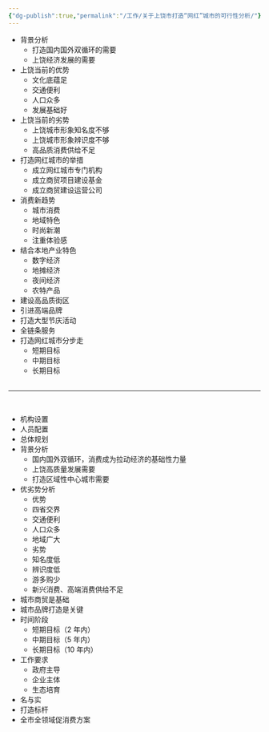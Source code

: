 ```yaml
---
{"dg-publish":true,"permalink":"/工作/关于上饶市打造“网红”城市的可行性分析/"}
---
```


 
- 背景分析
	- 打造国内国外双循环的需要
	- 上饶经济发展的需要
- 上饶当前的优势
	- 文化底蕴足
	- 交通便利
	- 人口众多
	- 发展基础好
- 上饶当前的劣势
	- 上饶城市形象知名度不够
	- 上饶城市形象辨识度不够
	- 高品质消费供给不足
- 打造网红城市的举措
	- 成立网红城市专门机构
	- 成立商贸项目建设基金
	- 成立商贸建设运营公司
- 消费新趋势
	- 城市消费
	- 地域特色
	- 时尚新潮
	- 注重体验感
- 结合本地产业特色
	- 数字经济
	- 地摊经济
	- 夜间经济
	- 农特产品
- 建设高品质街区
- 引进高端品牌
- 打造大型节庆活动
- 全链条服务
- 打造网红城市分步走
	- 短期目标
	- 中期目标
	- 长期目标  
‍
---
‍
- 机构设置
- 人员配置
- 总体规划
- 背景分析
	- 国内国外双循环，消费成为拉动经济的基础性力量
	- 上饶高质量发展需要
	- 打造区域性中心城市需要
- 优劣势分析
	- 优势
	- 四省交界
	- 交通便利
	- 人口众多
	- 地域广大
	- 劣势
	- 知名度低
	- 辨识度低
	- 游多购少
	- 新兴消费、高端消费供给不足
- 城市商贸是基础
- 城市品牌打造是关键
- 时间阶段
	- 短期目标（2 年内）
	- 中期目标（5 年内）
	- 长期目标（10 年内）
- 工作要求
	- 政府主导
	- 企业主体
	- 生态培育
- 名与实
- 打造标杆
- 全市全领域促消费方案

